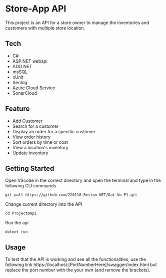 # Store-App API
This project is an API for a store owner to manage the inventories and customers with multiple store location.

## Tech
* C#
* ASP.NET webapi
* ADO.NET
* msSQL
* xUnit
* Serilog
* Azure Cloud Service
* SonarCloud

## Feature
* Add Customer
* Search for a customer
* Display an order for a specific customer
* View order history
* Sort orders by time or cost
* View a location's inventory
* Update inventory

## Getting Started
Open VScode in the correct directory and open the terminal and type in the following CLI commands
```
git pull https://github.com/220118-Reston-NET/Dat-Vo-P1.git
```
Change current directory into the API
```
cd Project0Api
```
Run the api
```
dotnet run
```

## Usage
To test that the API is working and see all the functionalities, use the following link https://localhost:[PortNumberHere]/swagger/index.html but replace the port number with the your own (and remove the brackets).


